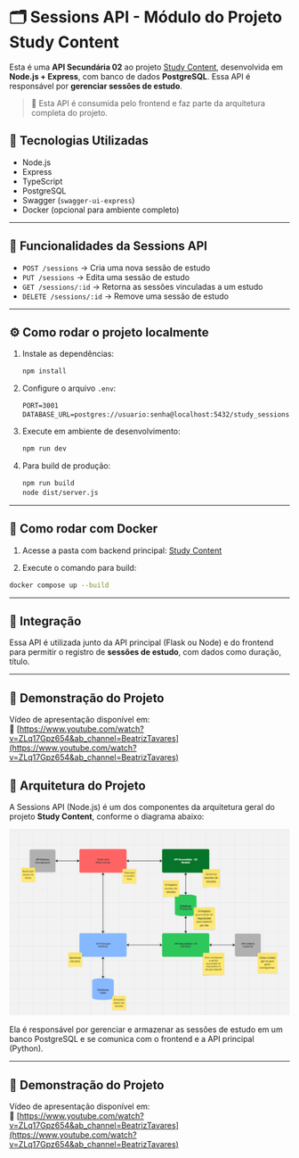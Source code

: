 
# 🗂️ Sessions API - Módulo do Projeto Study Content

Esta é uma **API Secundária 02** ao projeto [Study Content](https://github.com/BeatrizTavare-s/MVP4-backend), desenvolvida em **Node.js + Express**, com banco de dados **PostgreSQL**. Essa API é responsável por **gerenciar sessões de estudo**.

> 🔗 Esta API é consumida pelo frontend e faz parte da arquitetura completa do projeto.

## 🚀 Tecnologias Utilizadas

- Node.js
- Express
- TypeScript
- PostgreSQL
- Swagger (`swagger-ui-express`)
- Docker (opcional para ambiente completo)

---

## 📌 Funcionalidades da Sessions API

- `POST /sessions` → Cria uma nova sessão de estudo
- `PUT /sessions` → Edita uma sessão de estudo
- `GET /sessions/:id` → Retorna as sessões vinculadas a um estudo
- `DELETE /sessions/:id` → Remove uma sessão de estudo

---

## ⚙️ Como rodar o projeto localmente

1. Instale as dependências:
   ```bash
   npm install
   ```

2. Configure o arquivo `.env`:
   ```
   PORT=3001
   DATABASE_URL=postgres://usuario:senha@localhost:5432/study_sessions
   ```

3. Execute em ambiente de desenvolvimento:
   ```bash
   npm run dev
   ```

4. Para build de produção:
   ```bash
   npm run build
   node dist/server.js
   ```

---

## 🐳 Como rodar com Docker

1. Acesse a pasta com backend principal:
[Study Content](https://github.com/BeatrizTavare-s/MVP4-backend)

2. Execute o comando para build:
```bash
docker compose up --build
```

---

## 🔗 Integração

Essa API é utilizada junto da API principal (Flask ou Node) e do frontend para permitir o registro de **sessões de estudo**, com dados como duração, título.

---

## 🎥 Demonstração do Projeto

Vídeo de apresentação disponível em:  
🔗 [https://www.youtube.com/watch?v=ZLq17Gpz654&ab_channel=BeatrizTavares](https://www.youtube.com/watch?v=ZLq17Gpz654&ab_channel=BeatrizTavares)

## 🧭 Arquitetura do Projeto

A Sessions API (Node.js) é um dos componentes da arquitetura geral do projeto **Study Content**, conforme o diagrama abaixo:

![Fluxograma da Arquitetura](https://github.com/BeatrizTavare-s/MVP4-backend/blob/main/img-readme/Fluxograma-explicado.PNG)

Ela é responsável por gerenciar e armazenar as sessões de estudo em um banco PostgreSQL e se comunica com o frontend e a API principal (Python).

---

## 🎥 Demonstração do Projeto

Vídeo de apresentação disponível em:  
🔗 [https://www.youtube.com/watch?v=ZLq17Gpz654&ab_channel=BeatrizTavares](https://www.youtube.com/watch?v=ZLq17Gpz654&ab_channel=BeatrizTavares)
